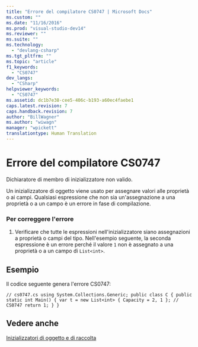 ```yaml
---
title: "Errore del compilatore CS0747 | Microsoft Docs"
ms.custom: ""
ms.date: "11/16/2016"
ms.prod: "visual-studio-dev14"
ms.reviewer: ""
ms.suite: ""
ms.technology: 
  - "devlang-csharp"
ms.tgt_pltfrm: ""
ms.topic: "article"
f1_keywords: 
  - "CS0747"
dev_langs: 
  - "CSharp"
helpviewer_keywords: 
  - "CS0747"
ms.assetid: dc1b7e38-cee5-406c-b193-a60ec4faebe1
caps.latest.revision: 7
caps.handback.revision: 7
author: "BillWagner"
ms.author: "wiwagn"
manager: "wpickett"
translationtype: Human Translation
---
```

# Errore del compilatore CS0747
Dichiaratore di membro di inizializzatore non valido.  
  
 Un inizializzatore di oggetto viene usato per assegnare valori alle proprietà o ai campi. Qualsiasi espressione che non sia un'assegnazione a una proprietà o a un campo è un errore in fase di compilazione.  
  
### Per correggere l'errore  
  
1.  Verificare che tutte le espressioni nell'inizializzatore siano assegnazioni a proprietà o campi del tipo. Nell'esempio seguente, la seconda espressione è un errore perché il valore `1` non è assegnato a una proprietà o a un campo di `List<int>`.  
  
## Esempio  
 Il codice seguente genera l'errore CS0747:  
  
```  
// cs0747.cs using System.Collections.Generic; public class C { public static int Main() { var t = new List<int> { Capacity = 2, 1 }; // CS0747 return 1; } }  
```  
  
## Vedere anche  
 [Inizializzatori di oggetto e di raccolta](../../csharp/programming-guide/classes-and-structs/object-and-collection-initializers.md)